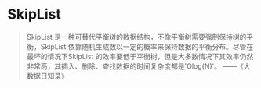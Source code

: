 # SkipList
>SkipList 是一种可替代平衡树的数据结构，不像平衡树需要强制保持树的平衡，SkipList 依靠随机生成数以一定的概率来保持数据的平衡分布。尽管在最坏的情况下SkipList 的效率要低于平衡树，但是大多数情况下其效率仍然非常高，其插入、删除、查找数据的时间复杂度都是'Olog(N)'。
>——《大数据日知录》

